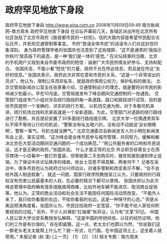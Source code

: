 # 政府罕见地放下身段

政府罕见地放下身段
http://www.sina.com.cn 2006年11月09日09:49 南方新闻网-南方周末
政府罕见地放下身段
在论坛开幕前几天，各辖区派出所在北京所有社区张贴了北京市政府《致首都市民的一封信》。信的大致内容是希望市民配合论坛召开，并告知交通管制等事宜。
市府“恳请全体市民”的话语令人们对这封信印象深刻。
身为政府管理学者的张国庆也注意到了这些措辞，“这不是通常的‘我指示你执行’居高临下的姿态，是一种‘我们是一体的’感觉。”
在论坛结束的当晚，北京的手机用户又收到来自市委市政府的短信：诚谢广大市民热情友好参与、支持和配合。
张国庆说，不能小看“短信”的力量，政府不光在传达信息，而且是在传达“友好的信息。”
张国庆表示，政府此次非常在意和市民的关系，“这是一个非常突出的亮点”。他认为，限制公车而非私车，就是政府慎用公权力，保护私权的做法。
北京交管局新闻办公室主任张景春介绍，交通管制设计的理念，就是要将对市民的影响减少到最小。早在10月底，交管局就发布了峰会期间交通控制的一些通告。
交管部门组成专门小组对涉及绕行路段的每一条道路、路口和路段进行试驾，目的是给市民提供一个准确的、详实的绕行方案。
以机场交通为例，对于多数司机来讲，绕行机场北线和京承高速是一个全新道路。为此，交管部门对道路的绕行路线进行了勘察，并且提前安置了30多面绕行路线提示牌。
北京大学一位偶遇贵宾车队不得不等待让行的司机说，“警察没有吆五喝六的，没有动不动就说‘没长眼睛啊’。警察一客气，司机也就没脾气。”
北京交通委员会新闻发言人刘小明在新闻发布会上说，事实证明，“这次峰会是全体市民参与城市管理，共同努力，缓解和解决北京在大型活动期间交通问题的一个成功典范。”
“用公共服务者的口吻和市民说话，这才是正确的政府。”张国庆说。
什么才是正常的北京
外企职员徐蓉女士在燕莎商场一小店看中一套打折童装，但等她第二天去购买时，被告知接到通知停止促销，为了保证中非论坛秩序的缘故。徐女士百思不得其解，两者何干？
记者在采访中，很多市民也认为政府过分兴师动众，对诸多管制和改变表示不解，“会不会给外国人制造假象”。
就这一问题，国家行政学院教授吴江认为，只要政府的行政权没有伤害公民最基本的人权，在必要的情况下都可以使用。
张国庆却认为此次峰会管理中政府确有很多措施值得商榷，比如外地车辆不能进京、取消商业促销等。他认为，正常的商业活动和社会生活不能因任何国际活动而改变。
“不能外人来了，我只给你看我的左边，不给你看我的右边。这是一种保守的心态。”
但是从奥运预演角度看，张国庆认为，市民应给政府一定宽容，“你不能不给人家任何积累经验的过程。”
另外，不少人对满街“红袖章”有异议，认为有“文革”印记。
中国人民公安大学治安系教授张弘解释，“这是中国的传统经验，以往的经历证明，他们的工作是有价值的。”
存在即威慑。这一点，老太太们也颇以为然，“你说我们这一群老头老太太能帮上什么忙？就一形式，壮门面。在中国这领土上，这坐着人就管用。” 本报记者 (赵 凌)
[上一页]　[1]　[2]　[3]
相关专题：南方周末 

